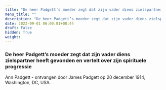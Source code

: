 ```yaml
---
title: "De heer Padgett’s moeder zegt dat zijn vader diens zielspartner heeft gevonden en vertelt over zijn spirituele progressie"
menu_title: ""
description: "De heer Padgett’s moeder zegt dat zijn vader diens zielspartner heeft gevonden en vertelt over zijn spirituele progressie"
date: 2023-09-01 06:00:01+00:44
draft: False
hidden: True
weight:
---
```

### De heer Padgett’s moeder zegt dat zijn vader diens zielspartner heeft gevonden en vertelt over zijn spirituele progressie

Ann Padgett - ontvangen door James Padgett op 20 december 1914, Washington, DC, USA.
